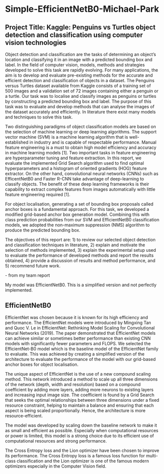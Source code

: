 # Simple-EfficientNetB0-Michael-Park

## Project Title: Kaggle: Penguins vs Turtles object detection and classification using computer vision technologies 
Object detection and classification are the tasks of determining an object’s location and classifying it in an image with a predicted bounding box and label. In the field of computer vision, models, methods and strategies developed to solve this task are rapidly evolving. For many applications, the aim is to develop and evaluate pre-existing methods for the accurate and efficient detection and classification of objects in a dataset. The Penguins versus Turtles dataset available from Kaggle consists of a training set of 500 images and a validation set of 72 images containing either a penguin or a turtle. Our task was to localise and classify images as penguins or turtles by constructing a predicted bounding box and label. The purpose of this task was to evaluate and develop methods that can analyse the images of the dataset accurately and efficiently. In literature there exist many models and techniques to solve this task.

Two distinguishing paradigms of object classification models are based on the selection of machine learning or deep learning algorithms. The support vector machine (SVM) is a machine learning algorithm that is well-established in industry and is capable of respectable performance. Manual feature engineering is a must to obtain high model efficiency and accuracy in machine learning models [1]. Two important tasks in feature engineering are hyperparameter tuning and feature extraction. In this report, we evaluate the implemented Grid Search algorithm used to find optimal hyperparameters and a histogram of oriented gradients (HOG) feature extractor. On the other hand, convolutional neural networks (CNNs) such as EfficentNetB0 and Faster R-CNN take advantage of deep-learning to classify objects. The benefit of these deep learning frameworks is their capability to extract complex features from images automatically with little feature engineering required [1]. 

For object localisation, generating a set of bounding box proposals called anchor boxes is a fundamental approach. For this task, we developed a modified grid-based anchor box generation model. Combining this with class prediction probabilities from our SVM and EfficientNetB0 classification models, we adopted the non-maximum suppression (NMS) algorithm to produce the predicted bounding box. 

The objectives of this report are: 1)  to review our selected object detection and classification techniques in literature, 2) explain and motivate the selection of methods implemented, 3) explain the experimental setup used to evaluate the performance of developed methods and report the results obtained, 4) provide a discussion of results and method performance, and 5) recommend future work.  

\- from my team report

My model was EfficientNetB0. This is a simplified version and not perfectly implemented.

## EfficientNetB0

EfficientNet was chosen because it is known for its high efficiency and performance. The EfficientNet models were introduced by Mingxing Tan and Quoc V. Le in EfficientNet: Rethinking Model Scaling for Convolutional Neural Networks (2019). The paper demonstrated that EfficientNet models can achieve similar or sometimes better performance than existing CNN models with significantly fewer parameters and FLOPS. We selected the EfficientNet-B0 model which is the baseline model of the EfficientNet family to evaluate. This was achieved by creating a simplified version of the architecture to evaluate the performance of the model with our grid-based anchor boxes for object localisation. 

The unique aspect of EfficientNet is the use of a new compound scaling method. This network introduced a method to scale up all three dimensions of the network (depth, width and resolution) based on a compound coefficient by adding more layers, adding more neurons to existing layers and increasing input image size. The coefficient is found by a Grid Search that seeks the optimal relationships between three dimensions under a fixed resource constraint, helping to maintain a balance and ensuring that each aspect is being scaled proportionally. Hence, the architecture is more resource-efficient.

The model was developed by scaling down the baseline network to make it as small and efficient as possible. Especially when computational resources or power is limited, this model is a strong choice due to its efficient use of computational resources and strong performance.

The Cross Entropy loss and the Lion optimizer have been chosen to improve its performance. The Cross Entropy loss is a famous loss function for multi-class classification and the Lion optimizer is one of the famous modern optimizers especially in the Computer Vision field.
